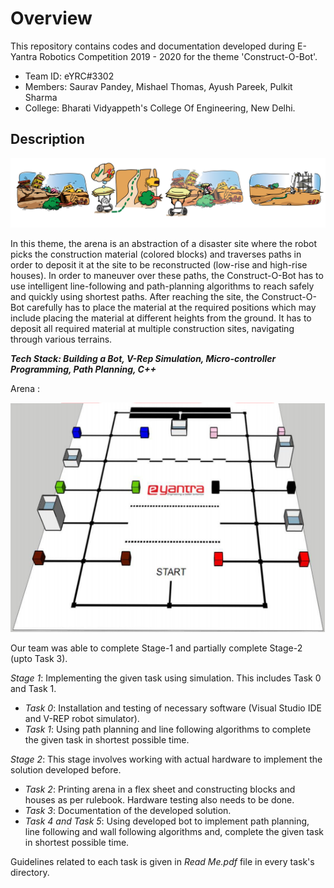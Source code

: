 # Overview

This repository contains codes and documentation developed during E-Yantra Robotics Competition 2019 - 2020 for the theme 'Construct-O-Bot'.

* Team ID: eYRC#3302
* Members: Saurav Pandey, Mishael Thomas, Ayush Pareek, Pulkit Sharma
* College: Bharati Vidyappeth's College Of Engineering, New Delhi.

## Description

![](./images/cb_theme.png)

In this theme, the arena is an abstraction of a disaster site where the robot picks the construction material (colored blocks) and traverses paths in order to deposit it at the site to be reconstructed (low-rise and high-rise houses). In order to maneuver over these paths, the Construct-O-Bot has to use intelligent line-following and path-planning algorithms to reach safely and quickly using shortest paths. After reaching the site, the Construct-O-Bot carefully has to place the material at the required positions which may include placing the material at different heights from the ground. It has to deposit all required material at multiple construction sites, navigating through various terrains.

__*Tech Stack: Building a Bot, V-Rep Simulation, Micro-controller Programming, Path Planning, C++*__

Arena :

<p align="center">
  <img src="./images/cb_arena.png" alt="cb_arena">
</p>

Our team was able to complete Stage-1 and partially complete Stage-2 (upto Task 3).

*Stage 1*: Implementing the given task using simulation. This includes Task 0 and Task 1.
  * *Task 0*: Installation and testing of necessary software (Visual Studio IDE and V-REP robot simulator).
  * *Task 1*: Using path planning and line following algorithms to complete the given task in shortest possible time.
  
*Stage 2*: This stage involves working with actual hardware to implement the solution developed before.
  * *Task 2*: Printing arena in a flex sheet and constructing blocks and houses as per rulebook. Hardware testing also needs to be done.
  * *Task 3*: Documentation of the developed solution.
  * *Task 4 and Task 5*: Using developed bot to implement path planning, line following and wall following algorithms and, complete the given task in shortest possible time.

Guidelines related to each task is given in *Read Me.pdf* file in every task's directory.
